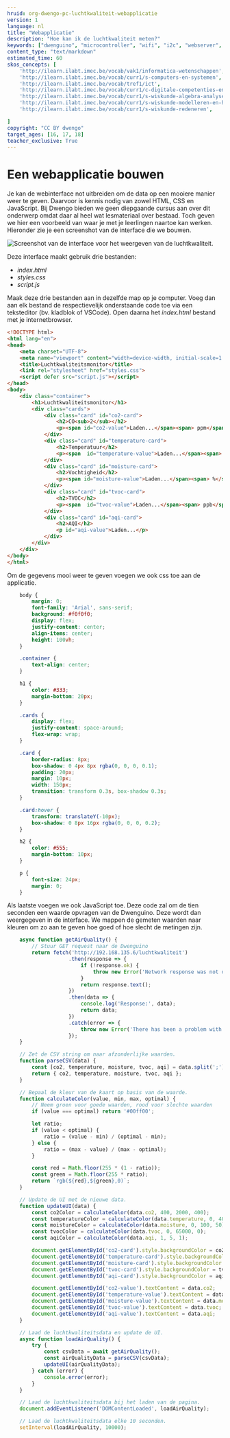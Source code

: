 ```yaml
---
hruid: org-dwengo-pc-luchtkwaliteit-webapplicatie
version: 1
language: nl
title: "Webapplicatie"
description: "Hoe kan ik de luchtkwaliteit meten?"
keywords: ["dwenguino", "microcontroller", "wifi", "i2c", "webserver", "internet", "co2", "luchtkwaliteit"]
content_type: "text/markdown"
estimated_time: 60
skos_concepts: [
    'http://ilearn.ilabt.imec.be/vocab/vak1/informatica-wetenschappen', 
    'http://ilearn.ilabt.imec.be/vocab/curr1/s-computers-en-systemen',
    'http://ilearn.ilabt.imec.be/vocab/tref1/ict',
    'http://ilearn.ilabt.imec.be/vocab/curr1/c-digitale-competenties-en-mediawijsheid',
    'http://ilearn.ilabt.imec.be/vocab/curr1/s-wiskunde-algebra-analyse',
    'http://ilearn.ilabt.imec.be/vocab/curr1/s-wiskunde-modelleren-en-heuristiek',
    'http://ilearn.ilabt.imec.be/vocab/curr1/s-wiskunde-redeneren',

]
copyright: "CC BY dwengo"
target_ages: [16, 17, 18]
teacher_exclusive: True
---
```


# Een webapplicatie bouwen

Je kan de webinterface not uitbreiden om de data op een mooiere manier weer te geven. Daarvoor is kennis nodig van zowel HTML, CSS en JavaScript. Bij Dwengo bieden we geen diepgaande cursus aan over dit onderwerp omdat daar al heel wat lesmateriaal over bestaad. Toch geven we hier een voorbeeld van waar je met je leerlingen naartoe kan werken. Hieronder zie je een screenshot van de interface die we bouwen.

![Screenshot van de interface voor het weergeven van de luchtkwaliteit.](images/luchtkwaliteit_dashboard.png)


Deze interface maakt gebruik drie bestanden:
- *index.html*
- *styles.css*
- *script.js*

Maak deze drie bestanden aan in dezelfde map op je computer. Voeg dan aan elk bestand de respectievelijk onderstaande code toe via een teksteditor (bv. kladblok of VSCode). Open daarna het *index.html* bestand met je internetbrowser.

```html
<!DOCTYPE html>
<html lang="en">
<head>
    <meta charset="UTF-8">
    <meta name="viewport" content="width=device-width, initial-scale=1.0">
    <title>Luchtkwaliteitsmonitor</title>
    <link rel="stylesheet" href="styles.css">
    <script defer src="script.js"></script>
</head>
<body>
    <div class="container">
        <h1>Luchtkwaliteitsmonitor</h1>
        <div class="cards">
            <div class="card" id="co2-card">
                <h2>CO<sub>2</sub></h2>
                <p><span id="co2-value">Laden...</span><span> ppm</span></p>
            </div>
            <div class="card" id="temperature-card">
                <h2>Temperatuur</h2>
                <p><span  id="temperature-value">Laden...</span><span> °C</span></p>
            </div>
            <div class="card" id="moisture-card">
                <h2>Vochtigheid</h2>
                <p><span id="moisture-value">Laden...</span><span> %</span></p>
            </div>
            <div class="card" id="tvoc-card">
                <h2>TVOC</h2>
                <p><span  id="tvoc-value">Laden...</span><span> ppb</span></p>
            </div>
            <div class="card" id="aqi-card">
                <h2>AQI</h2>
                <p id="aqi-value">Laden...</p>
            </div>
        </div>
    </div>
</body>
</html>
```


Om de gegevens mooi weer te geven voegen we ook css toe aan de applicatie.

```css
    body {
        margin: 0;
        font-family: 'Arial', sans-serif;
        background: #f0f0f0;
        display: flex;
        justify-content: center;
        align-items: center;
        height: 100vh;
    }

    .container {
        text-align: center;
    }

    h1 {
        color: #333;
        margin-bottom: 20px;
    }

    .cards {
        display: flex;
        justify-content: space-around;
        flex-wrap: wrap;
    }

    .card {
        border-radius: 8px;
        box-shadow: 0 4px 8px rgba(0, 0, 0, 0.1);
        padding: 20px;
        margin: 10px;
        width: 150px;
        transition: transform 0.3s, box-shadow 0.3s;
    }

    .card:hover {
        transform: translateY(-10px);
        box-shadow: 0 8px 16px rgba(0, 0, 0, 0.2);
    }

    h2 {
        color: #555;
        margin-bottom: 10px;
    }

    p {
        font-size: 24px;
        margin: 0;
    }
```

Als laatste voegen we ook JavaScript toe. Deze code zal om de tien seconden een waarde opvragen van de Dwenguino. Deze wordt dan weergegeven in de interface. We mappen de gemeten waarden naar kleuren om zo aan te geven hoe goed of hoe slecht de metingen zijn.

```javascript
    async function getAirQuality() {
        // Stuur GET request naar de Dwenguino
        return fetch('http://192.168.135.6/luchtkwaliteit')
                    .then(response => {
                        if (!response.ok) {
                            throw new Error('Network response was not ok');
                        }
                        return response.text(); 
                    })
                    .then(data => {
                        console.log('Response:', data);  
                        return data;
                    })
                    .catch(error => {
                        throw new Error('There has been a problem with your fetch operation:' + error);
                    });
    }

    // Zet de CSV string om naar afzonderlijke waarden.
    function parseCSV(data) {
        const [co2, temperature, moisture, tvoc, aqi] = data.split(';').map(Number);
        return { co2, temperature, moisture, tvoc, aqi };
    }

    // Bepaal de kleur van de kaart op basis van de waarde.
    function calculateColor(value, min, max, optimal) {
        // Neem groen voor goede waarden, rood voor slechte waarden
        if (value === optimal) return '#00ff00';

        let ratio;
        if (value < optimal) {
            ratio = (value - min) / (optimal - min);
        } else {
            ratio = (max - value) / (max - optimal);
        }

        const red = Math.floor(255 * (1 - ratio));
        const green = Math.floor(255 * ratio);
        return `rgb(${red},${green},0)`;
    }

    // Update de UI met de nieuwe data.
    function updateUI(data) {
        const co2Color = calculateColor(data.co2, 400, 2000, 400);
        const temperatureColor = calculateColor(data.temperature, 0, 40, 20);
        const moistureColor = calculateColor(data.moisture, 0, 100, 50);
        const tvocColor = calculateColor(data.tvoc, 0, 65000, 0);
        const aqiColor = calculateColor(data.aqi, 1, 5, 1);

        document.getElementById('co2-card').style.backgroundColor = co2Color;
        document.getElementById('temperature-card').style.backgroundColor = temperatureColor;
        document.getElementById('moisture-card').style.backgroundColor = moistureColor;
        document.getElementById('tvoc-card').style.backgroundColor = tvocColor;
        document.getElementById('aqi-card').style.backgroundColor = aqiColor;

        document.getElementById('co2-value').textContent = data.co2;
        document.getElementById('temperature-value').textContent = data.temperature;
        document.getElementById('moisture-value').textContent = data.moisture;
        document.getElementById('tvoc-value').textContent = data.tvoc;
        document.getElementById('aqi-value').textContent = data.aqi;
    }

    // Laad de luchtkwaliteitsdata en update de UI.
    async function loadAirQuality() {
        try {
            const csvData = await getAirQuality();
            const airQualityData = parseCSV(csvData);
            updateUI(airQualityData);
        } catch (error) {
            console.error(error);
        }
    }

    // Laad de luchtkwaliteitsdata bij het laden van de pagina.
    document.addEventListener('DOMContentLoaded', loadAirQuality);

    // Laad de luchtkwaliteitsdata elke 10 seconden.
    setInterval(loadAirQuality, 10000); 
```
